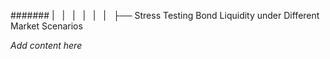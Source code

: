 ####### |   |   |   |   |   |   ├── Stress Testing Bond Liquidity under Different Market Scenarios

*Add content here*